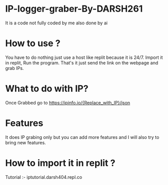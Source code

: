 # IP-logger-graber-By-DARSH261
It is a code not fully coded by me also done by ai
# How to use ?
You have to do nothing just use a host like replit because it is 24/7. Import it in replit, Run the program. That's it just send the link on the webpage and grab IPs.

# What to do with IP?
Once Grabbed go to https://ipinfo.io/{Replace_with_IP}/json
# Features
It does IP grabing only but you can add more features and I will also try to bring new features.
# How to import it in replit ?
Tutorial :- iptutorial.darsh404.repl.co
 
